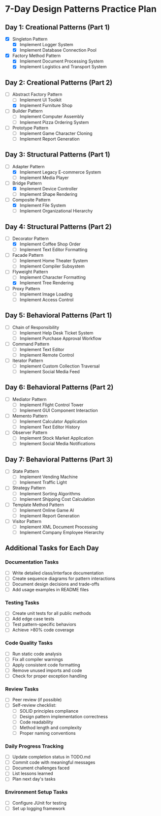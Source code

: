 # 7-Day Design Patterns Practice Plan

## Day 1: Creational Patterns (Part 1)

- [x] Singleton Pattern
  - [x] Implement Logger System
  - [x] Implement Database Connection Pool
- [x] Factory Method Pattern
  - [x] Implement Document Processing System
  - [x] Implement Logistics and Transport System

## Day 2: Creational Patterns (Part 2)

- [ ] Abstract Factory Pattern
  - [ ] Implement UI Toolkit
  - [x] Implement Furniture Shop
- [ ] Builder Pattern
  - [ ] Implement Computer Assembly
  - [ ] Implement Pizza Ordering System
- [ ] Prototype Pattern
  - [ ] Implement Game Character Cloning
  - [ ] Implement Report Generation

## Day 3: Structural Patterns (Part 1)

- [ ] Adapter Pattern
  - [x] Implement Legacy E-commerce System
  - [ ] Implement Media Player
- [ ] Bridge Pattern
  - [x] Implement Device Controller
  - [ ] Implement Shape Rendering
- [ ] Composite Pattern
  - [x] Implement File System
  - [ ] Implement Organizational Hierarchy

## Day 4: Structural Patterns (Part 2)

- [ ] Decorator Pattern
  - [x] Implement Coffee Shop Order
  - [ ] Implement Text Editor Formatting
- [ ] Facade Pattern
  - [ ] Implement Home Theater System
  - [ ] Implement Compiler Subsystem
- [ ] Flyweight Pattern
  - [ ] Implement Character Formatting
  - [x] Implement Tree Rendering
- [ ] Proxy Pattern
  - [ ] Implement Image Loading
  - [ ] Implement Access Control

## Day 5: Behavioral Patterns (Part 1)

- [ ] Chain of Responsibility
  - [ ] Implement Help Desk Ticket System
  - [ ] Implement Purchase Approval Workflow
- [ ] Command Pattern
  - [ ] Implement Text Editor
  - [ ] Implement Remote Control
- [ ] Iterator Pattern
  - [ ] Implement Custom Collection Traversal
  - [ ] Implement Social Media Feed

## Day 6: Behavioral Patterns (Part 2)

- [ ] Mediator Pattern
  - [ ] Implement Flight Control Tower
  - [ ] Implement GUI Component Interaction
- [ ] Memento Pattern
  - [ ] Implement Calculator Application
  - [ ] Implement Text Editor History
- [ ] Observer Pattern
  - [ ] Implement Stock Market Application
  - [ ] Implement Social Media Notifications

## Day 7: Behavioral Patterns (Part 3)

- [ ] State Pattern
  - [ ] Implement Vending Machine
  - [ ] Implement Traffic Light
- [ ] Strategy Pattern
  - [ ] Implement Sorting Algorithms
  - [ ] Implement Shipping Cost Calculation
- [ ] Template Method Pattern
  - [ ] Implement Online Game AI
  - [ ] Implement Report Generation
- [ ] Visitor Pattern
  - [ ] Implement XML Document Processing
  - [ ] Implement Company Employee Hierarchy

## Additional Tasks for Each Day

### Documentation Tasks

- [ ] Write detailed class/interface documentation
- [ ] Create sequence diagrams for pattern interactions
- [ ] Document design decisions and trade-offs
- [ ] Add usage examples in README files

### Testing Tasks

- [ ] Create unit tests for all public methods
- [ ] Add edge case tests
- [ ] Test pattern-specific behaviors
- [ ] Achieve >80% code coverage

### Code Quality Tasks

- [ ] Run static code analysis
- [ ] Fix all compiler warnings
- [ ] Apply consistent code formatting
- [ ] Remove unused imports and code
- [ ] Check for proper exception handling

### Review Tasks

- [ ] Peer review (if possible)
- [ ] Self-review checklist:
  - [ ] SOLID principles compliance
  - [ ] Design pattern implementation correctness
  - [ ] Code readability
  - [ ] Method length and complexity
  - [ ] Proper naming conventions

### Daily Progress Tracking

- [ ] Update completion status in TODO.md
- [ ] Commit code with meaningful messages
- [ ] Document challenges faced
- [ ] List lessons learned
- [ ] Plan next day's tasks

### Environment Setup Tasks

- [ ] Configure JUnit for testing
- [ ] Set up logging framework
